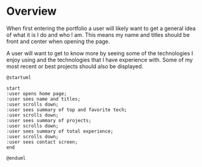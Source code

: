 # Overview
When first entering the portfolio a user will likely want to get a general idea of what it is I do and who I am.
This means my name and titles should be front and center when opening the page.

A user will want to get to know more by seeing some of the technologies I enjoy using and the technologies that I have experience with.
Some of my most recent or best projects should also be displayed.

```plantuml
@startuml

start
:user opens home page;
:user sees name and titles;
:user scrolls down;
:user sees summary of top and favorite tech;
:user scrolls down;
:user sees summary of projects;
:user scrolls down;
:user sees summary of total experience;
:user scrolls down;
:user sees contact screen;
end

@enduml
```
